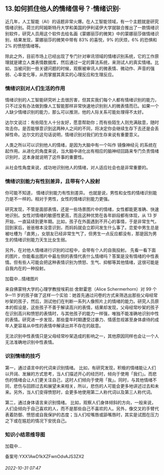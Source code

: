 ## 13.如何抓住他人的情绪信号？·情绪识别·
近几年，人工智能（AI）的话题非常火爆。在人工智能领域，有一个主题就是研究情绪识别。荷兰的阿姆斯特丹大学和美国的伊利诺伊大学就联合推出了一款情绪识别软件，研究人员用这个软件去给名画《蒙娜丽莎的微笑》中的蒙娜丽莎做情绪识别，结果发现，蒙娜丽莎的微笑中带有 83% 的喜悦，9% 的厌烦，6% 的恐惧和 2% 的愤怒情绪等。



除此之外，目前市场上已经出现了专门针对审讯领域的情绪识别系统，它的工作原理就是建立人类表情数据库，然后通过一定的算法系统，来测试人的真实情绪。比如，当被问到一些关键问题的时候，观察被审讯人的微表情、微动作、声音的强弱、心率变化等，从而掌握其真实的心理反应和生理反应。



### 情绪识别对人们生活的作用


情绪识别的人工智能研究听上去很厉害，但其实我们每个人都有情绪识别的能力，只不过没有办法做到像人工智能那样非常快速地识别别人的微表情而已。如果一个人缺少情绪识别的能力，那么可以推测，他的人际关系可能处理得不太好。



达尔文说过：有些陌生人十分友好，愿意帮助你；而有些陌生人则充满敌意，随时攻击你。是否能够意识到这两种人之间的不同，将决定你会继续生存下去还是会丢掉性命。达尔文的这句话说明，情绪识别对我们的生存来说有重要意义。



人类之所以可以识别他人的情绪，是因为大脑中有一个叫作
 镜像神经元
 的系统在起作用。从进化的角度来说，当大脑中进化出有相应的脑神经回路来专门负责情绪识别时，这本身就说明了这件事的重要性。



从社会性角度来说，成功地识别他人的情绪，对人适应社会也是非常重要的。



### 情绪识别能力有性别差异，且带有个人投射


你可能不知道，
 情绪识别能力有性别差异。
 也就是说，男性和女性的情绪识别能力是不一样的。相对于男性，女性的情绪识别能力更强。



研究发现，不管是面部表情，还是一些场景图片中的情绪，女性都能更准确、快速地识别。女性对情绪的敏感性更高，而且这种优势在各年龄段都有体现，从 13 岁开始，一直延续到更年期。比如，孩子在外面遇到不开心的事情，于是非常生气，回到家后，爸爸根本没意识到，而妈妈就会立即问发生什么事了。恋爱中男生总是被吐槽为「直男」，女朋友已经非常生气了，但男生一点反应都没有，那是因为男生的情绪识别能力天生比女生弱。



另外，在对他人情绪进行识别的过程中，会带有个人的自我投射。
 先看一看下面的图片，你能看出图片中最左侧的表情代表什么情绪吗？答案是没有情绪的中性表情。但有些人可能会把这种表情识别为愤怒、生气、抑郁等其他情绪，这很可能是自我内在的一种投射。



![]()加载中...情绪图片
 



来自佛蒙特大学的心理学教授埃莉丝·舍默霍恩（Alice Schermerhorn）对 99 个 9—11 岁的孩子做了这样一个实验：她首先通过问卷的方式来筛选出那些父母经常吵架的孩子，然后，测试他们在判断一系列人像照片上的情绪的能力。研究人员原本的假设是，这些孩子不善于解读高兴的表情，结果却发现，父母经常吵架的孩子在识别高兴和愤怒的表情时，与其他孩子的能力一样强，唯独不能准确地识别中性的表情。研究进一步发现，那些童年时期遭受过暴力、情感忽视甚至身体虐待的成年人更容易从中性的表情中解读出并不存在的敌意。



无法识别中性表情只是父母经常吵架造成的影响之一，其他原因同样也会让一个人无法准确地识别中性表情。



### 识别情绪的技巧


第一，通过语言中的代词来识别情绪。
 比如，有研究发现，积极的情绪能让人们以开阔、发展的方式思考，当人们描述开心的经历时，倾向于使用「我们」。而悲伤的情绪会让人们更关注自己，这时人们倾向于使用「我」。同时，与其他情绪不同，悲伤与回顾过去和展望未来相关，所以，悲伤的人可能会更多地讲述过去和未来。另外，当人们变得愤怒时，会更多地使用第二人称代词以及第三人称代词。



第二，通过身体语言来识别情绪。
 比如，观察人们身体倾斜的方向，一般来说，人们会倾向于自己喜欢的人，而不是那些自己不喜欢的人。另外，像交叉的手臂代表着防御、愤怒或自我保护的态度；当人们咬嘴唇或舔嘴唇时，其实是试图在压力之下或在尴尬的情况下安抚自己。



### 知识小结思维导图


![]()加载中...

备案号:YXX1AwD1kXZFwnOdvAJS3ZX2


###### 2022-10-31 07:47
